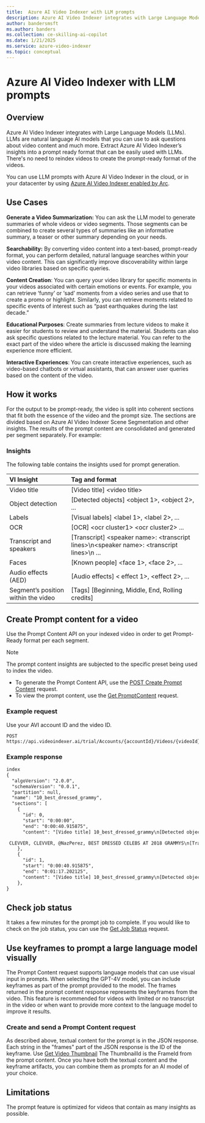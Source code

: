 ```yaml
---
title:  Azure AI Video Indexer with LLM prompts  
description: Azure AI Video Indexer integrates with Large Language Models (LLMs). LLMs are natural language AI models that you can use to ask questions about video content and much more. Extract Azure AI Video Indexer’s insights into a prompt ready format that can be easily used with LLMs. There's no need to reindex videos to create the prompt-ready format of the videos.
author: bandersmsft
ms.author: banders
ms.collection: ce-skilling-ai-copilot
ms.date: 1/21/2025
ms.service: azure-video-indexer
ms.topic: conceptual
---
```


# Azure AI Video Indexer with LLM prompts

## Overview

Azure AI Video Indexer integrates with Large Language Models (LLMs). LLMs are natural language AI models that you can use to ask questions about video content and much more. Extract Azure AI Video Indexer’s insights into a prompt ready format that can be easily used with LLMs. There's no need to reindex videos to create the prompt-ready format of the videos.

You can use LLM prompts with Azure AI Video Indexer in the cloud, or in your datacenter by using [Azure AI Video Indexer enabled by Arc](arc/azure-video-indexer-enabled-by-arc-overview.md).

## Use Cases

**Generate a Video Summarization:** You can ask the LLM model to generate summaries of whole videos or video segments. Those segments can be combined to create several types of summaries like an informative summary, a teaser or other summary depending on your needs.

**Searchability:** By converting video content into a text-based, prompt-ready format, you can perform detailed, natural language searches within your video content. This can significantly improve discoverability within large video libraries based on specific queries.

**Content Creation**: You can query your video library for specific moments in your videos associated with certain emotions or events. For example, you can retrieve ‘funny’ or ‘sad’ moments from a video series and use that to create a promo or highlight. Similarly, you can retrieve moments related to specific events of interest such as “past earthquakes during the last decade.”

**Educational Purposes**: Create summaries from lecture videos to make it easier for students to review and understand the material. Students can also ask specific questions related to the lecture material. You can refer to the exact part of the video where the article is discussed making the learning experience more efficient.

**Interactive Experiences**: You can create interactive experiences, such as video-based chatbots or virtual assistants, that can answer user queries based on the content of the video.

## How it works

For the output to be prompt-ready, the video is split into coherent sections that fit both the essence of the video and the prompt size. The sections are divided based on Azure AI Video Indexer Scene Segmentation and other insights. The results of the prompt content are consolidated and generated per segment separately. For example:

### Insights

The following table contains the insights used for prompt generation.

| **VI Insight**                        | **Tag and format** |
| :------------------------------------ | :------------------ |
|  Video title                          |  [Video title] \<video title\> |
|  Object detection                     |  [Detected objects] \<object 1\>, \<object 2\>, ... |
|  Labels                               |  [Visual labels] \<label 1\>, \<label 2\>, ... |
|  OCR                                  |  [OCR] \<ocr cluster1\> \<ocr cluster2\> ...   |
|  Transcript and speakers              | [Transcript] \<speaker name\>: \<transcript lines\>\\n\<speaker name\>: \<transcript lines\>\\n  ... |
|  Faces                                |  [Known people] \<face 1\>, \<face 2\>, ... |
|  Audio effects (AED)                  |  [Audio effects] \< effect 1\>, \<effect 2\>, ... |
|  Segment’s position within the video  |  [Tags] [Beginning, Middle, End, Rolling credits] |

## Create Prompt content for a video

Use the Prompt Content API on your indexed video in order to get Prompt-Ready format per each segment.

> [!Note]
> The prompt content insights are subjected to the specific preset being used to index the video.

- To generate the Prompt Content API, use the [POST Create Prompt Content](https://api-portal.videoindexer.ai/api-details#api=Operations&operation=Create-Prompt-Content) request.
- To view the prompt content, use the [Get PromptContent](https://api-portal.videoindexer.ai/api-details#api=Operations&operation=Get-PromptContent) request.

### Example request

Use your AVI account ID and the video ID.

```
POST https://api.videoindexer.ai/trial/Accounts/{accountId}/Videos/{videoId}/PromptContent

```

### Example response

```REST
index
{
  "algoVersion": "2.0.0",
  "schemaVersion": "0.0.1",
  "partition": null,
  "name": "10_best_dressed_grammy",
  "sections": [
    {
      "id": 0,
      "start": "0:00:00",
      "end": "0:00:40.915875",
      "content": "[Video title] 10_best_dressed_grammy\n[Detected objects] necktie\n[Visual labels] human face, clothing, person, woman, suit, wedding dress, dress, indoor, wall, carpet, rug, fashion, lady, long hair, fashion accessory, fashion design\n[OCR] TROPHy, LIFE, SPECIAL, EDITION, news FEED, BY

 CLEVVER, CLEVVER, @NazPerez, BEST DRESSED CELEBS AT 2018 GRAMMYS\n[Transcript] Check out the 10 best dressed celebs from the 2018 Grammy Awards and don't forget to subscribe to our channel to get all the latest celebrity updates.\nFrom white roses to white hot looks, this year's Grammy Awards was a feast of fashion thanks to so many celebs bringing their A game to the show.\nSo let's kick off this list of the best dress from the red carpet, starting with Lady Gaga.\nGaga looked like a gothic Princess in her dramatic all black ball gown.\nThe Armani Preve dress featured A Lacy bodysuit and billowing black skirt with a huge train.\nAga's black heeled boots were also some of the highest we've ever seen, like ever, but we wouldn't expect anything less from Mama Monster.\nAnother look we love from the carpet was Anna Kendrick's sexy suit by Belmont."
    },
    {
      "id": 1,
      "start": "0:00:40.915875",
      "end": "0:01:17.202125",
      "content": "[Video title] 10_best_dressed_grammy\n[Detected objects] remote\n[Visual labels] human face, clothing, person, dress, carpet, rug, fashion, lady, furniture, female person, fashion model, model, haute couture, smile\n[OCR] TROPHy, LIFE, news FEED, BEST DRESSED CELEBS AT 2018 GRAMMYS, D CELEBS AT 2018 GRAMMYS, BEST DRESSED\n[Transcript] Anna gave the structured look a sexy feminine touch by wearing a Lacy strapless top underneath and some pale pink stilettos.\nHer suit may have said business, but her relaxed WAVY hairstyle said I came to get down.\nNext on our list is the literally red hot Camila Cabello.\nCamila was all glitzing glam in her strapless Vivian Westwood gown.\nThat humped her curves perfectly.\nCamila opted to wear her hair up and accessorized with some serious bling, but it's that plunging neckline that has this unable to look away.\nAnother look we loved came courtesy of Miley Cyrus, who absolutely slayed in this black velvet bodysuit.\nMiley looked beyond chic, from her classic Hollywood hairstyle to her glitter heels."
    },
}
```

## Check job status
It takes a few minutes for the prompt job to complete. If you would like to check on the job status, you can use the [Get Job Status](https://api-portal.videoindexer.ai/api-details#api=Operations&operation=Get-Job-Status) request.
 

## Use keyframes to prompt a large language model visually

The Prompt Content request supports language models that can use visual input in prompts. When selecting the GPT-4V model, you can include keyframes as part of the prompt provided to the model. The frames returned in the prompt content response represents the keyframes from the video. This feature is recommended for videos with limited or no transcript in the video or when want to provide more context to the language model to improve it results.

### Create and send a Prompt Content request
As described above, textual content for the prompt is in the JSON response. Each string in the "frames" part of the JSON response is the ID of the keyframe. Use [Get Video Thumbnail](https://api-portal.videoindexer.ai/api-details#api=Operations&operation=Get-Video-Thumbnail) The ThumbnailId is the FrameId from the prompt content. Once you have both the textual content and the keyframe artifacts, you can combine them as prompts for an AI model of your choice.

## Limitations

The prompt feature is optimized for videos that contain as many insights as possible.
